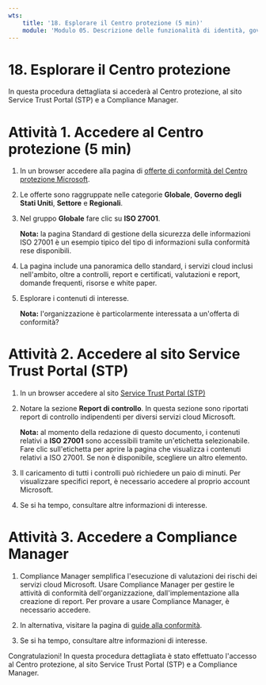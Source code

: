 ```yaml
---
wts:
    title: '18. Esplorare il Centro protezione (5 min)'
    module: 'Modulo 05. Descrizione delle funzionalità di identità, governance, privacy e conformità'
---
```

# 18. Esplorare il Centro protezione

In questa procedura dettagliata si accederà al Centro protezione, al sito Service Trust Portal (STP) e a Compliance Manager.

# Attività 1. Accedere al Centro protezione (5 min)

1. In un browser accedere alla pagina di [offerte di conformità del Centro protezione Microsoft](https://docs.microsoft.com/it-it/microsoft-365/compliance/offering-home).

2. Le offerte sono raggruppate nelle categorie **Globale**, **Governo degli Stati Uniti**, **Settore** e **Regionali**.

3. Nel gruppo **Globale** fare clic su **ISO 27001**. 

    **Nota:** la pagina Standard di gestione della sicurezza delle informazioni ISO 27001 è un esempio tipico del tipo di informazioni sulla conformità rese disponibili.

4. La pagina include una panoramica dello standard, i servizi cloud inclusi nell'ambito, oltre a controlli, report e certificati, valutazioni e report, domande frequenti, risorse e white paper. 

5. Esplorare i contenuti di interesse. 

    **Nota:** l'organizzazione è particolarmente interessata a un'offerta di conformità?

# Attività 2. Accedere al sito Service Trust Portal (STP)

1. In un browser accedere al sito [Service Trust Portal (STP)](https://servicetrust.microsoft.com)

2. Notare la sezione **Report di controllo**. In questa sezione sono riportati report di controllo indipendenti per diversi servizi cloud Microsoft.

    **Nota:** al momento della redazione di questo documento, i contenuti relativi a **ISO 27001** sono accessibili tramite un'etichetta selezionabile. Fare clic sull'etichetta per aprire la pagina che visualizza i contenuti relativi a ISO 27001. Se non è disponibile, scegliere un altro elemento. 

3. Il caricamento di tutti i controlli può richiedere un paio di minuti. Per visualizzare specifici report, è necessario accedere al proprio account Microsoft.

4. Se si ha tempo, consultare altre informazioni di interesse. 

# Attività 3. Accedere a Compliance Manager

1. Compliance Manager semplifica l'esecuzione di valutazioni dei rischi dei servizi cloud Microsoft. Usare Compliance Manager per gestire le attività di conformità dell'organizzazione, dall'implementazione alla creazione di report. Per provare a usare Compliance Manager, è necessario accedere.

2. In alternativa, visitare la pagina di [guide alla conformità](https://servicetrust.microsoft.com/Documents/TrustDocuments). 

3. Se si ha tempo, consultare altre informazioni di interesse. 

Congratulazioni! In questa procedura dettagliata è stato effettuato l'accesso al Centro protezione, al sito Service Trust Portal (STP) e a Compliance Manager.